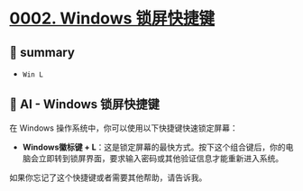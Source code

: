 # [0002. Windows 锁屏快捷键](https://github.com/Tdahuyou/pc/tree/main/0002.%20Windows%20%E9%94%81%E5%B1%8F%E5%BF%AB%E6%8D%B7%E9%94%AE)

## 📝 summary

- `Win L`

## 🤖 AI - Windows 锁屏快捷键

在 Windows 操作系统中，你可以使用以下快捷键快速锁定屏幕：

- **Windows徽标键 + L**：这是锁定屏幕的最快方式。按下这个组合键后，你的电脑会立即转到锁屏界面，要求输入密码或其他验证信息才能重新进入系统。

如果你忘记了这个快捷键或者需要其他帮助，请告诉我。